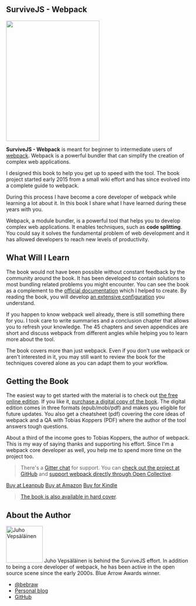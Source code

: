 ## SurviveJS - Webpack

<p>
  <img class='front-cover' src='/assets/img/webpack_title_page_small.png' width='255' height='329' />

  **SurviveJS - Webpack** is meant for beginner to intermediate users of [webpack](https://webpack.github.io/). Webpack is a powerful bundler that can simplify the creation of complex web applications.
</p>

I designed this book to help you get up to speed with the tool. The book project started early 2015 from a small wiki effort and has since evolved into a complete guide to webpack.

During this process I have become a core developer of webpack while learning a lot about it. In this book I share what I have learned during these years with you.

Webpack, a module bundler, is a powerful tool that helps you to develop complex web applications. It enables techniques, such as **code splitting**. You could say it solves the fundamental problem of web development and it has allowed developers to reach new levels of productivity.

## What Will I Learn

The book would not have been possible without constant feedback by the community around the book. It has been developed to contain solutions to most bundling related problems you might encounter. You can see the book as a complement to the [official documentation](https://webpack.js.org/) which I helped to create. By reading the book, you will develop [an extensive configuration](https://github.com/survivejs-demos/webpack-demo) you understand.

If you happen to know webpack well already, there is still something there for you. I took care to write summaries and a conclusion chapter that allows you to refresh your knowledge. The 45 chapters and seven appendices are short and discuss webpack from different angles while helping you to learn more about the tool.

The book covers more than just webpack. Even if you don't use webpack or aren't interested in it, you may still want to review the book for the techniques covered alone as you can adapt them to your workflow.

## Getting the Book

The easiest way to get started with the material is to check out [the free online edition](/webpack/foreword). If you like it, [purchase a digital copy of the book](https://leanpub.com/survivejs-webpack). The digital edition comes in three formats (epub/mobi/pdf) and makes you eligible for future updates. You also get a cheatsheet (pdf) covering the core ideas of webpack and a QA with Tobias Koppers (PDF) where the author of the tool answers tough questions.

About a third of the income goes to Tobias Koppers, the author of webpack. This is my way of saying thanks and supporting his effort. Since I'm a webpack core developer as well, you help me to spend more time on the project too.

> There's a [Gitter chat](https://gitter.im/survivejs/webpack) for support. You can [check out the project at GitHub](https://github.com/survivejs/webpack) and [support webpack directly through Open Collective](https://opencollective.com/webpack).

<p>
<a class='btn btn--normal btn--buy' href='https://leanpub.com/survivejs-webpack'>Buy at Leanpub</a>
<a class='btn btn--normal btn--buy' href='https://www.amazon.com/dp/9526868803'>Buy at Amazon</a>
<a class='btn btn--normal btn--buy' href='https://www.amazon.com/dp/B06XWZZGBS'>Buy for Kindle</a>
</p>

> [The book is also available in hard cover](https://survivejs.typeform.com/to/LUQK0T).

## About the Author

<p>
<img src='https://www.gravatar.com/avatar/b26ec3c2769168c2cbc64cc3df9cdd9c?s=200' alt='Juho Vepsäläinen' class='author-photo' width='100' height='100' />
Juho Vepsäläinen is behind the SurviveJS effort. In addition to being a core developer of webpack, he has been active in the open source scene since the early 2000s. Blue Arrow Awards winner.
</p>

* [@bebraw](https://twitter.com/bebraw)
* [Personal blog](http://nixtu.info)
* [GitHub](https://github.com/bebraw)
